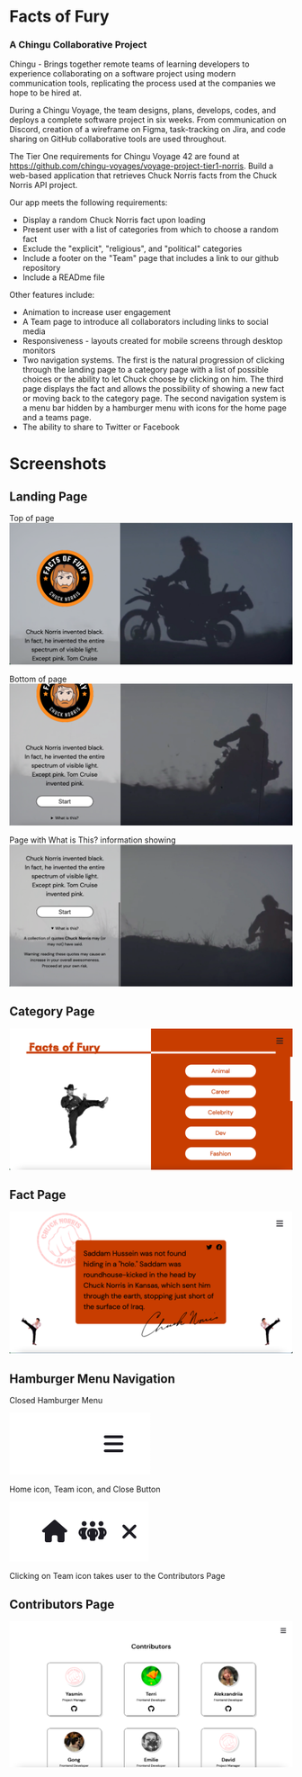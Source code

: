 # Facts of Fury

### A Chingu Collaborative Project

Chingu - Brings together remote teams of learning developers to experience collaborating on a software project using modern communication tools, replicating the process used at the companies we hope to be hired at.

During a Chingu Voyage, the team designs, plans, develops, codes, and deploys a complete software project in six weeks.  From communication on Discord, creation of a wireframe on Figma, task-tracking on Jira, and code sharing on GitHub collaborative tools are used throughout.

The Tier One requirements for Chingu Voyage 42 are found at https://github.com/chingu-voyages/voyage-project-tier1-norris.  Build a web-based application that retrieves Chuck Norris facts from the Chuck Norris API project.  

Our app meets the following requirements:
* Display a random Chuck Norris fact upon loading
* Present user with a list of categories from which to choose a random fact
* Exclude the "explicit", "religious", and "political" categories 
* Include a footer on the "Team" page that includes a link to our github repository
* Include a READme file

Other features include:
* Animation to increase user engagement
* A Team page to introduce all collaborators including links to social media
* Responsiveness - layouts created for mobile screens through desktop monitors
* Two navigation systems.  The first is the natural progression of clicking through the landing page to a category page with a list of possible choices or the ability to let Chuck choose by clicking on him.  The third page displays the fact and allows the possibility of showing a new fact or moving back to the category page.  The second navigation system is a menu bar hidden by a hamburger menu with icons for the home page and a teams page.
* The ability to share to Twitter or Facebook

# Screenshots

## Landing Page
Top of page
![image of landing page showing video a Chuck Norris logo and a Chuck Norris fact on the left with video of Chuck Norris riding a motorcycle on the right](images/readme-images/landing_page_1.png)

Bottom of page
![image of landing page scrolled lower showing the fact, an enter button, and a What is this questiosn on the right](images/readme-images/landing_page_2.png)

Page with What is This? information showing
![image of landing page with What is this text showing](images/readme-images/landing_page_3.png)

## Category Page
![image of category page with photo of Chuck doing a high kick on the left on a white background and a list of category buttons on a bright orange background on the right](images/readme-images/category_page.png)

## Fact Page
![A bright orange rectangle holding the Chuck Norris fact stamped to the upper left with an Approved By Chuck stamp showing a fist and an autograph in the lower right.  Also a back button to navigate back to the category page and a next button to show the next fact in the category](images/readme-images/fact_page.png)

## Hamburger Menu Navigation
Closed Hamburger Menu

![closed hamburger menu](images/readme-images/hamburger_menu_closed.png)

Home icon, Team icon, and Close Button

![open hamburger menu with home icon, team icon, and close button](images/readme-images/hamburger_menu_open.png)

Clicking on Team icon takes user to the Contributors Page

## Contributors Page
![image of contributors page that lists the name, a profile image, and link to github profile for each contributor](images/readme-images/contributors_page.png)